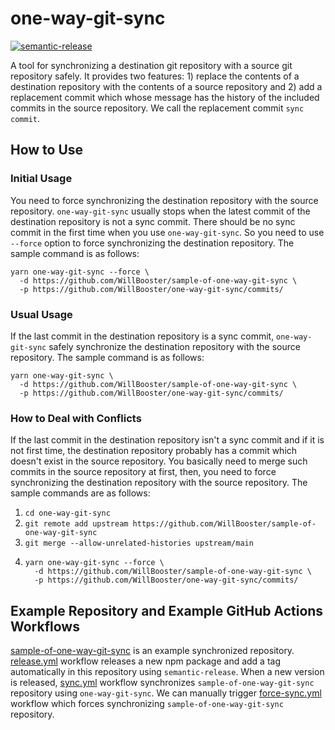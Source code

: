 # one-way-git-sync

[![semantic-release](https://img.shields.io/badge/%20%20%F0%9F%93%A6%F0%9F%9A%80-semantic--release-e10079.svg)](https://github.com/semantic-release/semantic-release)

A tool for synchronizing a destination git repository with a source git repository safely.
It provides two features: 1) replace the contents of a destination repository with the contents of a source repository
and 2) add a replacement commit which whose message has the history of the included commits in the source repository.
We call the replacement commit `sync commit`.

## How to Use

### Initial Usage

You need to force synchronizing the destination repository with the source repository.
`one-way-git-sync` usually stops when the latest commit of the destination repository is not a sync commit.
There should be no sync commit in the first time when you use `one-way-git-sync`.
So you need to use `--force` option to force synchronizing the destination repository.
The sample command is as follows:

```
yarn one-way-git-sync --force \
  -d https://github.com/WillBooster/sample-of-one-way-git-sync \
  -p https://github.com/WillBooster/one-way-git-sync/commits/
```

### Usual Usage

If the last commit in the destination repository is a sync commit,
`one-way-git-sync` safely synchronize the destination repository with the source repository.
The sample command is as follows:

```
yarn one-way-git-sync \
  -d https://github.com/WillBooster/sample-of-one-way-git-sync \
  -p https://github.com/WillBooster/one-way-git-sync/commits/
```

### How to Deal with Conflicts

If the last commit in the destination repository isn't a sync commit and if it is not first time,
the destination repository probably has a commit which doesn't exist in the source repository.
You basically need to merge such commits in the source repository at first,
then, you need to force synchronizing the destination repository with the source repository.
The sample commands are as follows:

1. `cd one-way-git-sync`
2. `git remote add upstream https://github.com/WillBooster/sample-of-one-way-git-sync`
3. `git merge --allow-unrelated-histories upstream/main`
4. ```
   yarn one-way-git-sync --force \
     -d https://github.com/WillBooster/sample-of-one-way-git-sync \
     -p https://github.com/WillBooster/one-way-git-sync/commits/
   ```

## Example Repository and Example GitHub Actions Workflows

[sample-of-one-way-git-sync](https://github.com/WillBooster/sample-of-one-way-git-sync) is an example synchronized repository.
[release.yml](.github/workflows/release.yml) workflow releases a new npm package and add a tag automatically in this repository using `semantic-release`.
When a new version is released, [sync.yml](.github/workflows/sync.yml) workflow synchronizes `sample-of-one-way-git-sync` repository using `one-way-git-sync`.
We can manually trigger [force-sync.yml](.github/workflows/force-sync.yml) workflow which forces synchronizing `sample-of-one-way-git-sync` repository.
